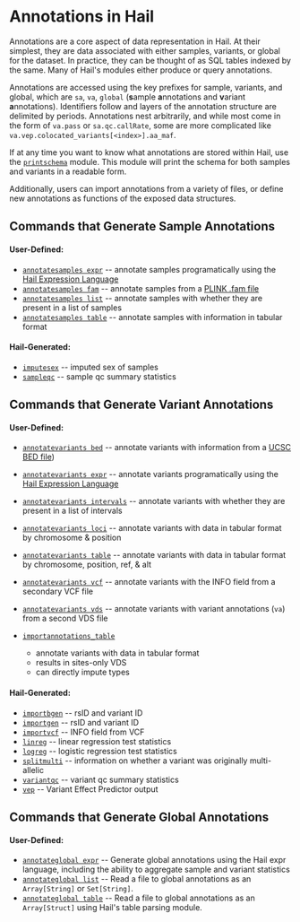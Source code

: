 # Annotations in Hail

Annotations are a core aspect of data representation in Hail.  At their simplest, they are data associated with either samples, variants, or global for the dataset.  In practice, they can be thought of as SQL tables indexed by the same.  Many of Hail's modules either produce or query annotations.  

Annotations are accessed using the key prefixes for sample, variants, and global, which are `sa`, `va`, `global` (**s**ample **a**nnotations and **v**ariant **a**nnotations).  Identifiers follow and layers of the annotation structure are delimited by periods.  Annotations nest arbitrarily, and while most come in the form of `va.pass` or `sa.qc.callRate`, some are more complicated like `va.vep.colocated_variants[<index>].aa_maf`.

If at any time you want to know what annotations are stored within Hail, use the [`printschema`](#printschema) module.  This module will print the schema for both samples and variants in a readable form.

Additionally, users can import annotations from a variety of files, or define new annotations as functions of the exposed data structures. 

## Commands that Generate Sample Annotations

#### User-Defined:

 - [`annotatesamples expr`](#annotatesamples_expr) -- annotate samples programatically using the [Hail Expression Language](#HailExpressionLanguage)
 - [`annotatesamples fam`](#annotatesamples_fam) -- annotate samples from a [PLINK .fam file](https://www.cog-genomics.org/plink2/formats#fam)
 - [`annotatesamples list`](#annotatesamples_list) -- annotate samples with whether they are present in a list of samples
 - [`annotatesamples table`](#annotatesamples_table) -- annotate samples with information in tabular format


#### Hail-Generated:

 - [`imputesex`](#imputesex) -- imputed sex of samples
 - [`sampleqc`](#sampleqc) -- sample qc summary statistics


## Commands that Generate Variant Annotations

#### User-Defined:

 - [`annotatevariants bed`](#annotatevariants_bed) -- annotate variants with information from a [UCSC BED file](https://genome.ucsc.edu/FAQ/FAQformat.html#format1))
 - [`annotatevariants expr`](#annotatevariants_expr) -- annotate variants programatically using the [Hail Expression Language](#HailExpressionLanguage)
 - [`annotatevariants intervals`](#annotatevariants_intervals) -- annotate variants with whether they are present in a list of intervals
 - [`annotatevariants loci`](#annotatevariants_loci) -- annotate variants with data in tabular format by chromosome & position
 - [`annotatevariants table`](#annotatevariants_table) -- annotate variants with data in tabular format by chromosome, position, ref, & alt
 - [`annotatevariants vcf`](#annotatevariants_vcf) -- annotate variants with the INFO field from a secondary VCF file
 - [`annotatevariants vds`](#annotatevariants_vds) -- annotate variants with variant annotations (`va`) from a second VDS file
 
 - [`importannotations_table`](#importannotations_table)
     - annotate variants with data in tabular format
     - results in sites-only VDS
     - can directly impute types


#### Hail-Generated:

 - [`importbgen`](#importbgen) -- rsID and variant ID
 - [`importgen`](#importgen) -- rsID and variant ID
 - [`importvcf`](#importvcf) -- INFO field from VCF
 - [`linreg`](#linreg) -- linear regression test statistics
 - [`logreg`](#logreg) -- logistic regression test statistics
 - [`splitmulti`](#splitmulti) -- information on whether a variant was originally multi-allelic
 - [`variantqc`](#variantqc) -- variant qc summary statistics
 - [`vep`](#vep) -- Variant Effect Predictor output


## Commands that Generate Global Annotations

#### User-Defined:

 - [`annotateglobal expr`](#annotateglobal_expr) -- Generate global annotations using the Hail expr language, including the ability to aggregate sample and variant statistics
 - [`annotateglobal list`](#annotateglobal_list) -- Read a file to global annotations as an `Array[String]` or `Set[String]`.
 - [`annotateglobal table`](#annotateglobal_table) -- Read a file to global annotations as an `Array[Struct]` using Hail's table parsing module.